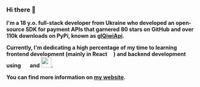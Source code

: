 ### Hi there 👋

**I'm a 18 y.o. full-stack developer from Ukraine who developed an open-source SDK for payment APIs that garnered 80 stars on GitHub and over 110k downloads on PyPi, known as [glQiwiApi](https://github.com/GLEF1X).**

**Currently, I'm dedicating a high percentage of my time to learning frontend development (mainly in React <img src="https://upload.wikimedia.org/wikipedia/commons/a/a7/React-icon.svg" width="13px" height="13px"/>) and backend development using <img src="https://github.com/GLEF1X/GLEF1X/assets/71976818/5bf81447-0bc4-4cb6-97ee-4f886e8348d1" width="17"></img>
 and <img src="https://github.com/GLEF1X/GLEF1X/assets/71976818/53d19b2b-9abf-4e94-9388-b905f78edd39" width="27"></img>.**


**You can find more information on [my website](https://glefix.dev).**

